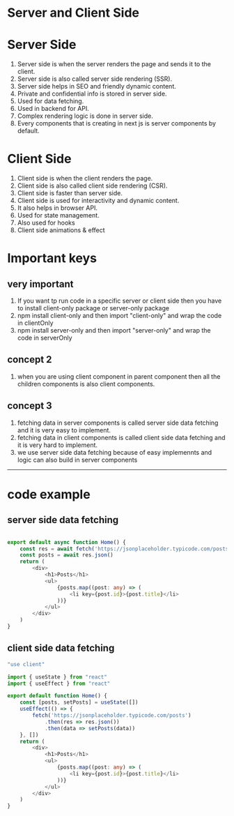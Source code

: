 # Server and Client Side 

# Server Side 

1. Server  side is when the server renders the page and sends it to the client.
2. Server side is also called server side rendering (SSR).
3. Server side helps in SEO and friendly dynamic content.
4. Private and confidential info is stored in server side.
5. Used for data fetching.
6. Used in backend for API.
7. Complex rendering logic is done in server side.
8. Every components that is creating in next js is server components by default.


# Client Side
1. Client side is when the client renders the page.
2. Client side is also called client side rendering (CSR).
3. Client side is faster than server side.
4. Client side is used for interactivity and dynamic content.
5. It also helps in browser API.
6. Used for state management.
7. Also used for hooks
8. Client side animations & effect


# Important keys 

## very important
 1. If you want tp run code in a specific server or client side then you have to install client-only package or server-only package
2. npm install client-only and then import "client-only" and wrap the code in clientOnly
3. npm install server-only and then import "server-only" and wrap the code in serverOnly
 

 ## concept 2 
 1. when you are using client component in parent component then all the children components is also client components. 

 ## concept 3 
 1. fetching data in server components is called server side data fetching and it is very easy to implement. 
 2. fetching data in client components is called client side data fetching and it is very hard to implement. 
 3. we use server side data fetching because of easy implemennts and logic can also build in server components

 -------------------------------------------------------------------------

# code example 

## server side data fetching 

```typescript

export default async function Home() {
    const res = await fetch('https://jsonplaceholder.typicode.com/posts')
    const posts = await res.json()
    return (
        <div>
            <h1>Posts</h1>
            <ul>
                {posts.map((post: any) => (
                    <li key={post.id}>{post.title}</li>
                ))}
            </ul>
        </div>
    )
}

```

## client side data fetching 

```typescript
"use client"

import { useState } from "react"
import { useEffect } from "react"

export default function Home() {
    const [posts, setPosts] = useState([])
    useEffect(() => {
        fetch('https://jsonplaceholder.typicode.com/posts')
            .then(res => res.json())
            .then(data => setPosts(data))
    }, [])
    return (
        <div>
            <h1>Posts</h1>
            <ul>
                {posts.map((post: any) => (
                    <li key={post.id}>{post.title}</li>
                ))}
            </ul>
        </div>
    )
}

```
